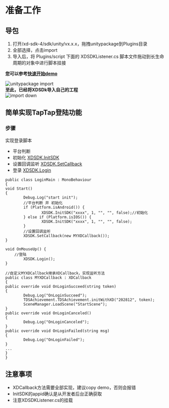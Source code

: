 # 准备工作  

## 导包  
1. 打开/xd-sdk-4/sdk/unity/vx.x.x，拖拽unitypackage到Plugins目录  
2. 全部选择，点击import   
3. 导入后，将 Plugins/script 下面的 XDSDKListener.cs 脚本文件拖动到长生命周期的对象中进行脚本挂接  

**您可以参考[快速开始demo]()**

![unitypackage import](http://qnblog.ijemy.com/WX20201125-093759.png)  
**至此，已经将XDSDk导入自己的工程**   
![import down](http://qnblog.ijemy.com/xd_importdown.png)   

## 简单实现TapTap登陆功能  
### 步骤  
实现登录脚本  
- 平台判断  
- 初始化 [XDSDK.InitSDK](./InitSDK.md)  
- 设置回调监听 [XDSDK.SetCallback](./SetCallback.md)  
- 登录 [XDSDK.Login](./Login.md)   

```   
public class LoginMain : MonoBehaviour
{
void Start()
{
        Debug.Log("start init");
        //平台判断 并 初始化
        if (Platform.isAndroid()) {
                XDSDK.InitSDK("xxxx", 1, "", "", false);//初始化
        } else if (Platform.isIOS()) {
                XDSDK.InitSDK("xxxx", 1, "", "", false);
        }
        //设置回调监听
        XDSDK.SetCallback(new MYXDCallback());
}

void OnMouseUp() {
	//登陆
        XDSDK.Login();
}

//自定义MYXDCallback继承XDCallback，实现监听方法
public class MYXDCallback : XDCallback
{
public override void OnLoginSucceed(string token)
{
        Debug.Log("OnLoginSucceed");
        TDSAchievement.TDSAchievement.initWithXD("202812", token);
        SceneManager.LoadScene("StartScene");
}
public override void OnLoginCanceled()
{
        Debug.Log("OnLoginCanceled");
}
public override void OnLoginFailed(string msg)
{
        Debug.Log("OnLoginFailed");
}
...
}
}
```   
## 注意事项  

- XDCallback方法需要全部实现，建议copy demo，否则会报错  
- InitSDK的appid确认是从开发者后台正确获取  
- 注意XDSDKListener.cs的挂载
